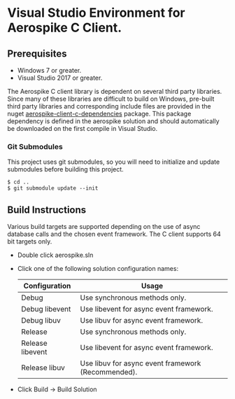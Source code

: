 # Visual Studio Environment for Aerospike C Client.

## Prerequisites

- Windows 7 or greater.
- Visual Studio 2017 or greater.

The Aerospike C client library is dependent on several third party libraries.
Since many of these libraries are difficult to build on Windows, pre-built 
third party libraries and corresponding include files are provided in the nuget
[aerospike-client-c-dependencies](https://www.nuget.org/packages/aerospike-client-c-dependencies)
package.  This package dependency is defined in the aerospike solution and should
automatically be downloaded on the first compile in Visual Studio.

### Git Submodules

This project uses git submodules, so you will need to initialize and update 
submodules before building this project.

	$ cd ..
	$ git submodule update --init

## Build Instructions

Various build targets are supported depending on the use of async database
calls and the chosen event framework.  The C client supports 64 bit targets only.

- Double click aerospike.sln
- Click one of the following solution configuration names:

	Configuration    | Usage
	---------------- | -----
	Debug            | Use synchronous methods only.
	Debug libevent   | Use libevent for async event framework.
	Debug libuv      | Use libuv for async event framework.
	Release          | Use synchronous methods only.
	Release libevent | Use libevent for async event framework.
	Release libuv    | Use libuv for async event framework (Recommended).

- Click Build -> Build Solution
